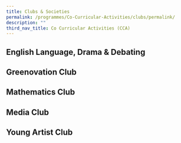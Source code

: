 ```yaml
---
title: Clubs & Societies
permalink: /programmes/Co-Curricular-Activities/clubs/permalink/
description: ""
third_nav_title: Co Curricular Activities (CCA)
---
```

## English Language, Drama & Debating

## Greenovation Club

## Mathematics Club
## Media Club
## Young Artist Club
